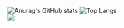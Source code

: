 ![Anurag's GitHub stats](https://github-readme-stats.vercel.app/api?username=GomezKevin01&show_icons=true&theme=merko&count_private=true) ![Top Langs](https://github-readme-stats.vercel.app/api/top-langs/?username=gomezkevin01&layout=compact&theme=merko&count_private=true&langs_count=10)  
![](https://komarev.com/ghpvc/?username=gomezkevin01&style=plastic&color=brightgreen)
